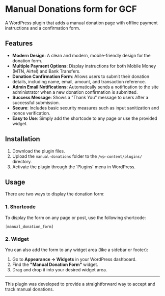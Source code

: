 # Manual Donations form for GCF

A WordPress plugin that adds a manual donation page with offline payment instructions and a confirmation form.

## Features

*   **Modern Design**: A clean and modern, mobile-friendly design for the donation form.
*   **Multiple Payment Options**: Display instructions for both Mobile Money (MTN, Airtel) and Bank Transfers.
*   **Donation Confirmation Form**: Allows users to submit their donation details, including name, email, amount, and transaction reference.
*   **Admin Email Notifications**: Automatically sends a notification to the site administrator when a new donation confirmation is submitted.
*   **Success Message**: Shows a "Thank You" message to users after a successful submission.
*   **Secure**: Includes basic security measures such as input sanitization and nonce verification.
*   **Easy to Use**: Simply add the shortcode to any page or use the provided widget.

## Installation

1.  Download the plugin files.
2.  Upload the `manual-donations` folder to the `/wp-content/plugins/` directory.
3.  Activate the plugin through the 'Plugins' menu in WordPress.

## Usage

There are two ways to display the donation form:

### 1. Shortcode

To display the form on any page or post, use the following shortcode:

`[manual_donation_form]`

### 2. Widget

You can also add the form to any widget area (like a sidebar or footer):

1.  Go to **Appearance -> Widgets** in your WordPress dashboard.
2.  Find the **"Manual Donation Form"** widget.
3.  Drag and drop it into your desired widget area.

---

This plugin was developed to provide a straightforward way to accept and track manual donations. 